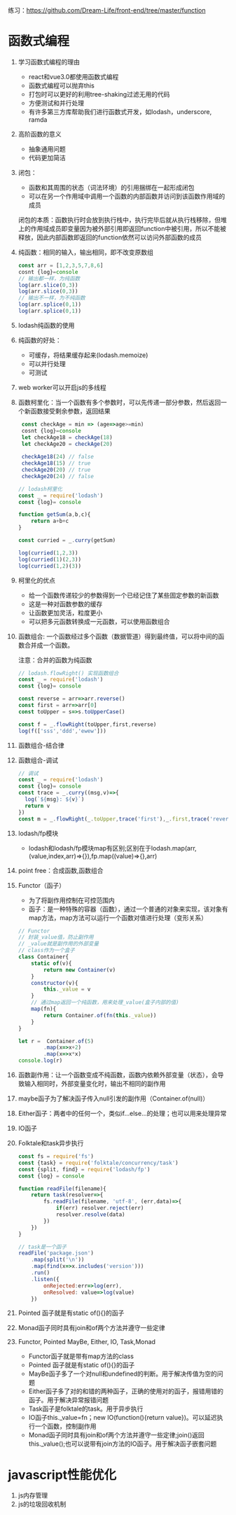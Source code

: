 练习：https://github.com/Dream-Life/front-end/tree/master/function

# 函数式编程
1. 学习函数式编程的理由
    - react和vue3.0都使用函数式编程
    - 函数式编程可以抛弃this
    - 打包时可以更好的利用tree-shaking过滤无用的代码
    - 方便测试和并行处理
    - 有许多第三方库帮助我们进行函数式开发，如lodash，underscore, ramda

2. 高阶函数的意义
    - 抽象通用问题
    - 代码更加简洁

3. 闭包：
    - 函数和其周围的状态（词法环境）的引用捆绑在一起形成闭包
    - 可以在另一个作用域中调用一个函数的内部函数并访问到该函数作用域的成员
  
     闭包的本质：函数执行时会放到执行栈中，执行完毕后就从执行栈移除，但堆上的作用域成员即变量因为被外部引用即返回function中被引用，所以不能被释放，因此内部函数即返回的function依然可以访问外部函数的成员

4. 纯函数：相同的输入，输出相同，即不改变原数组
    ```javascript
    const arr = [1,2,3,5,7,8,6]
    cosnt {log}=console
    // 输出都一样，为纯函数
    log(arr.slice(0,3))
    log(arr.slice(0,3))
    // 输出不一样，为不纯函数
    log(arr.splice(0,1))
    log(arr.splice(0,1))
    ```

5. lodash纯函数的使用
6. 纯函数的好处：
    - 可缓存，将结果缓存起来(lodash.memoize)
    - 可以并行处理
    - 可测试
7. web worker可以开启js的多线程
8. 函数柯里化：当一个函数有多个参数时，可以先传递一部分参数，然后返回一个新函数接受剩余参数，返回结果
   ```javascript
    const checkAge = min => (age=>age>=min)
    cosnt {log}=console
    let checkAge18 = checkAge(18)
    let checkAge20 = checkAge(20)
    
    checkAge18(24) // false
    checkAge18(15) // true
    checkAge20(20) // true
    checkAge20(24) // false
    ```
    ```javascript
    // lodash柯里化
    const _ = require('lodash')
    const {log}= console

    function getSum(a,b,c){
        return a+b+c
    }

    const curried = _.curry(getSum)

    log(curried(1,2,3))
    log(curried(1)(2,3))
    log(curried(1,2)(3))
    ```

9. 柯里化的优点
    - 给一个函数传递较少的参数得到一个已经记住了某些固定参数的新函数
    - 这是一种对函数参数的缓存
    - 让函数更加灵活，粒度更小
    - 可以把多元函数转换成一元函数，可以使用函数组合
10. 函数组合: 一个函数经过多个函数（数据管道）得到最终值，可以将中间的函数合并成一个函数。

    注意：合并的函数为纯函数
     ```javascript
     // lodash.flowRight() 实现函数组合
     const _ = require('lodash')
    const {log}= console

    const reverse = arr=>arr.reverse()
    const first = arr=>arr[0]
    const toUpper = s=>s.toUpperCase()

    const f = _.flowRight(toUpper,first,reverse)
    log(f(['sss','ddd','ewew']))
     ```
11. 函数组合-结合律
12. 函数组合-调试
      ```javascript
    // 调试
    const _ = require('lodash')
    const {log}= console
    const trace = _.curry((msg,v)=>{
        log(`${msg}: ${v}`)
        return v
    })
    const m = _.flowRight(_.toUpper,trace('first'),_.first,trace('reverse'),_.reverse)
    ```
13. lodash/fp模块
    - lodash和lodash/fp模块map有区别;区别在于lodash.map(arr,(value,index,arr)=>{}),fp.map((value)=>{},arr)

14. point free：合成函数,函数组合
15. Functor（函子）
    - 为了将副作用控制在可控范围内
    - 函子：是一种特殊的容器（函数），通过一个普通的对象来实现，该对象有map方法，map方法可以运行一个函数对值进行处理（变形关系）
    ```javascript
    // Functor
    // 封装_value值，防止副作用
    // _value就是副作用的外部变量
    // class作为一个盒子
    class Container{
        static of(v){
            return new Container(v)
        }
        constructor(v){
            this._value = v
        }
        // 通过map返回一个纯函数，用来处理_value(盒子内部的值)
        map(fn){
            return Container.of(fn(this._value))
        }
    }

    let r =  Container.of(5)
            .map(x=>x+2)
            .map(x=>x*x)
    console.log(r)   
    ```
16. 函数副作用：让一个函数变成不纯函数，函数内依赖外部变量（状态），会导致输入相同时，外部变量变化时，输出不相同的副作用
17. maybe函子为了解决函子传入null引发的副作用（Container.of(null)）
18. Either函子：两者中的任何一个，类似if...else...的处理；也可以用来处理异常
19. IO函子
20. Folktale和task异步执行
    ```javascript
    const fs = require('fs')
    const {task} = require('folktale/concurrency/task')
    const {split, find} = require('lodash/fp')
    const {log} = console

    function readFile(filename){
        return task(resolver=>{
            fs.readFile(filename, 'utf-8', (err,data)=>{
                if(err) resolver.reject(err)
                resolver.resolve(data)
            })
        })
    }

    // task是一个函子
    readFile('package.json')
        .map(split('\n'))
        .map(find(x=>x.includes('version')))
        .run()
        .listen({
            onRejected:err=>log(err),
            onResolved: value=>log(value)
        })
    ```

21. Pointed 函子就是有static of(){}的函子
22. Monad函子同时具有join和of两个方法并遵守一些定律
23. Functor, Pointed MayBe, Either, IO, Task,Monad
    - Functor函子就是带有map方法的class
    - Pointed 函子就是有static of(){}的函子
    - MayBe函子多了一个对null和undefined的判断。用于解决传值为空的问题
    - Either函子多了对的和错的两种函子，正确的使用对的函子，报错用错的函子。用于解决异常报错问题
    - Task函子是folktale的task。用于异步执行
    - IO函子this._value=fn；new IO(function(){return value})。可以延迟执行一个函数，控制副作用
    - Monad函子同时具有join和of两个方法并遵守一些定律;join()返回this._value();也可以说带有join方法的IO函子。用于解决函子嵌套问题


# javascript性能优化
1. js内存管理
2. js的垃圾回收机制